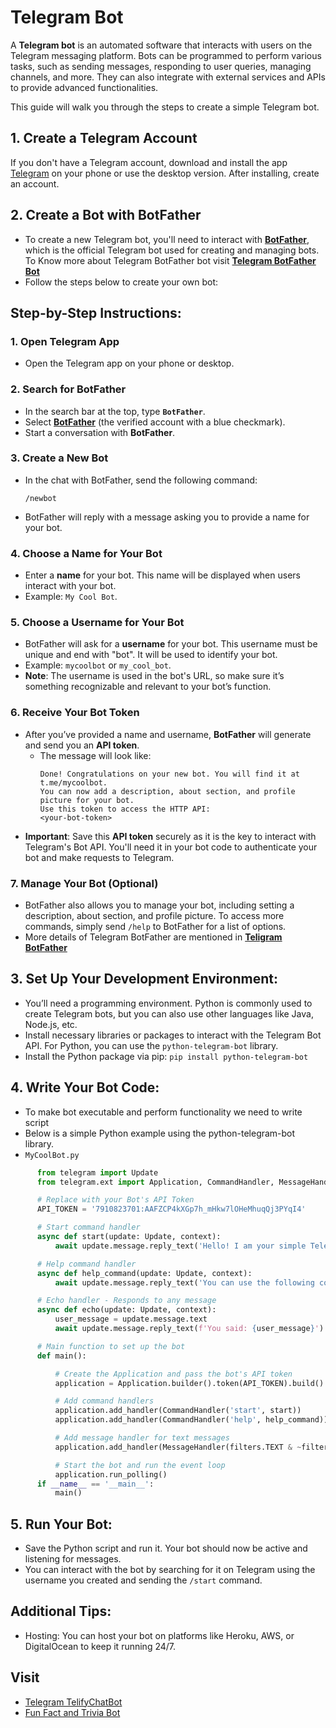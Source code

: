 
# Telegram Bot

A **Telegram bot** is an automated software that interacts with users on the Telegram messaging platform. Bots can be programmed to perform various tasks, such as sending messages, responding to user queries, managing channels, and more. They can also integrate with external services and APIs to provide advanced functionalities.

This guide will walk you through the steps to create a simple Telegram bot.


## 1. Create a Telegram Account
If you don't have a Telegram account, download and install the app [Telegram](https://telegram.org/) on your phone or use the desktop version. After installing, create an account.

## 2. Create a Bot with BotFather

- To create a new Telegram bot, you'll need to interact with [**BotFather**](https://t.me/BotFather), which is the official Telegram bot used for creating and managing bots. To Know more about Telegram BotFather bot visit [**Telegram BotFather Bot**](https://github.com/abhijit-003/How-to-Create-Telegram-Bot/blob/main/Telegram%20BotFather/BotFather.md)
- Follow the steps below to create your own bot:

## Step-by-Step Instructions:

### 1. **Open Telegram App**
   - Open the Telegram app on your phone or desktop.

### 2. **Search for BotFather**
   - In the search bar at the top, type **`BotFather`**.
   - Select [**BotFather**](https://t.me/BotFather) (the verified account with a blue checkmark).
   - Start a conversation with **BotFather**.

### 3. **Create a New Bot**
   - In the chat with BotFather, send the following command:
     ```
     /newbot
     ```
   - BotFather will reply with a message asking you to provide a name for your bot.

### 4. **Choose a Name for Your Bot**
   - Enter a **name** for your bot. This name will be displayed when users interact with your bot.
   - Example: `My Cool Bot`.

### 5. **Choose a Username for Your Bot**
   - BotFather will ask for a **username** for your bot. This username must be unique and end with "bot". It will be used to identify your bot.
   - Example: `mycoolbot` or `my_cool_bot`.
   - **Note**: The username is used in the bot's URL, so make sure it’s something recognizable and relevant to your bot’s function.

### 6. **Receive Your Bot Token**
   - After you’ve provided a name and username, **BotFather** will generate and send you an **API token**.
     - The message will look like:
       ```
       Done! Congratulations on your new bot. You will find it at t.me/mycoolbot.
       You can now add a description, about section, and profile picture for your bot.
       Use this token to access the HTTP API:
       <your-bot-token>
       ```
   - **Important**: Save this **API token** securely as it is the key to interact with Telegram's Bot API. You'll need it in your bot code to authenticate your bot and make requests to Telegram.

### 7. **Manage Your Bot (Optional)**
   - BotFather also allows you to manage your bot, including setting a description, about section, and profile picture. To access more commands, simply send `/help` to BotFather for a list of options.
   - More details of Telegram BotFather are mentioned in [**Teligram BotFather**](https://github.com/abhijit-003/How-to-Create-Telegram-Bot/blob/main/Telegram%20BotFather/BotFather.md)

## 3. **Set Up Your Development Environment:**

- You’ll need a programming environment. Python is commonly used to create Telegram bots, but you can also use other languages like Java, Node.js, etc.
- Install necessary libraries or packages to interact with the Telegram Bot API. For Python, you can use the `python-telegram-bot` library.
- Install the Python package via pip:
      ```
      pip install python-telegram-bot
      ```
## 4. **Write Your Bot Code:**
- To make bot executable and perform functionality we need to write script
- Below is a simple Python example using the python-telegram-bot library.
- `MyCoolBot.py`

```python
      from telegram import Update
      from telegram.ext import Application, CommandHandler, MessageHandler, filters

      # Replace with your Bot's API Token
      API_TOKEN = '7910823701:AAFZCP4kXGp7h_mHkw7lOHeMhuqQj3PYqI4'

      # Start command handler
      async def start(update: Update, context):
          await update.message.reply_text('Hello! I am your simple Telegram bot. Type /help for commands.')

      # Help command handler
      async def help_command(update: Update, context):
          await update.message.reply_text('You can use the following commands:\n/start - Start the bot\n/help - Get help')

      # Echo handler - Responds to any message
      async def echo(update: Update, context):
          user_message = update.message.text
          await update.message.reply_text(f'You said: {user_message}')

      # Main function to set up the bot
      def main():

          # Create the Application and pass the bot's API token
          application = Application.builder().token(API_TOKEN).build()

          # Add command handlers
          application.add_handler(CommandHandler('start', start))
          application.add_handler(CommandHandler('help', help_command))

          # Add message handler for text messages
          application.add_handler(MessageHandler(filters.TEXT & ~filters.COMMAND, echo))

          # Start the bot and run the event loop
          application.run_polling()
      if __name__ == '__main__':
          main()

```
      
## 5. **Run Your Bot:**
- Save the Python script and run it. Your bot should now be active and listening for messages.
- You can interact with the bot by searching for it on Telegram using the username you created and sending the `/start` command.
## Additional Tips:
- Hosting: You can host your bot on platforms like Heroku, AWS, or DigitalOcean to keep it running 24/7.


## Visit
- [Telegram TelifyChatBot]()
- [Fun Fact and Trivia Bot]()


